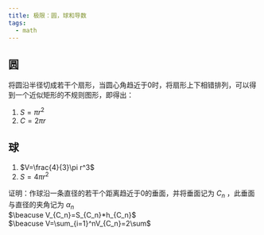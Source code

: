 ```yaml
---
title: 极限：圆，球和导数
tags:
  - math
---
```


## 圆

将圆沿半径切成若干个扇形，当圆心角趋近于0时，将扇形上下相错排列，可以得到一个近似矩形的不规则图形，即得出：
1. $S=\pi r^2$
2. $C=2\pi r$


## 球

1. $V=\frac{4}{3}\pi r^3$
2. $S=4\pi r^2$

证明：作球沿一条直径的若干个距离趋近于0的垂面，并将垂面记为 $C_n$ ，此垂面与直径的夹角记为 $\alpha_{n}$ <br> 
$\beacuse V_{C_n}=S_{C_n}*h_{C_n}$ <br> 
$\beacuse V=\sum_{i=1}^nV_{C_n}=2\sum$ <br> 
